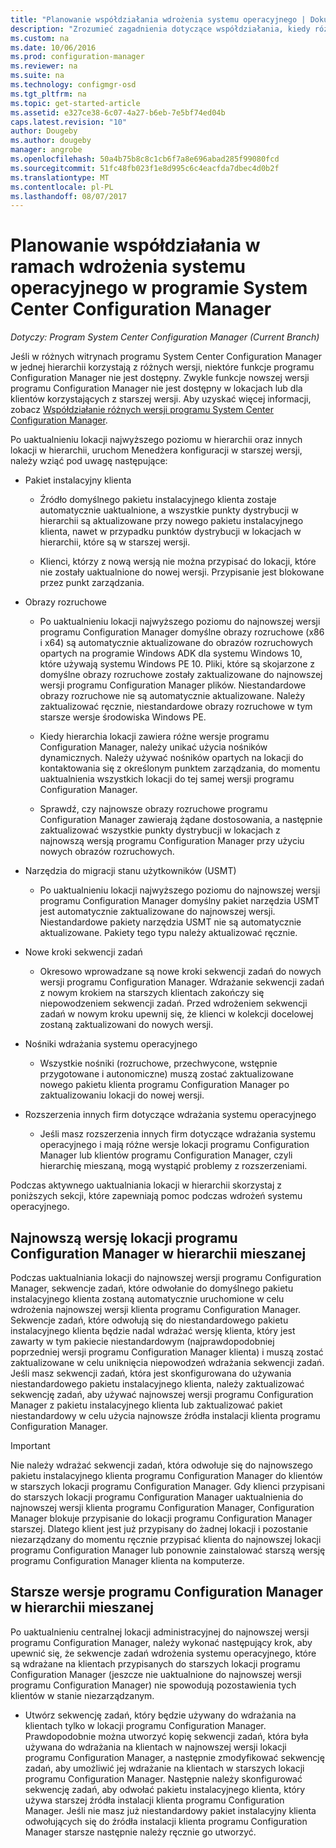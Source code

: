 ```yaml
---
title: "Planowanie współdziałania wdrożenia systemu operacyjnego | Dokumentacja firmy Microsoft"
description: "Zrozumieć zagadnienia dotyczące współdziałania, kiedy różnych lokacji programu System Center Configuration Manager w jednej hierarchii korzystają z różnych wersji."
ms.custom: na
ms.date: 10/06/2016
ms.prod: configuration-manager
ms.reviewer: na
ms.suite: na
ms.technology: configmgr-osd
ms.tgt_pltfrm: na
ms.topic: get-started-article
ms.assetid: e327ce38-6c07-4a27-b6eb-7e5bf74ed04b
caps.latest.revision: "10"
author: Dougeby
ms.author: dougeby
manager: angrobe
ms.openlocfilehash: 50a4b75b8c8c1cb6f7a8e696abad285f99080fcd
ms.sourcegitcommit: 51fc48fb023f1e8d995c6c4eacfda7dbec4d0b2f
ms.translationtype: MT
ms.contentlocale: pl-PL
ms.lasthandoff: 08/07/2017
---
```

# <a name="planning-for-operating-system-deployment-interoperability-in-system-center-configuration-manager"></a>Planowanie współdziałania w ramach wdrożenia systemu operacyjnego w programie System Center Configuration Manager

*Dotyczy: Program System Center Configuration Manager (Current Branch)*

Jeśli w różnych witrynach programu System Center Configuration Manager w jednej hierarchii korzystają z różnych wersji, niektóre funkcje programu Configuration Manager nie jest dostępny. Zwykle funkcje nowszej wersji programu Configuration Manager nie jest dostępny w lokacjach lub dla klientów korzystających z starszej wersji. Aby uzyskać więcej informacji, zobacz [Współdziałanie różnych wersji programu System Center Configuration Manager](../../core/plan-design/hierarchy/interoperability-between-different-versions.md).  

 Po uaktualnieniu lokacji najwyższego poziomu w hierarchii oraz innych lokacji w hierarchii, uruchom Menedżera konfiguracji w starszej wersji, należy wziąć pod uwagę następujące:  

-   Pakiet instalacyjny klienta  

    -   Źródło domyślnego pakietu instalacyjnego klienta zostaje automatycznie uaktualnione, a wszystkie punkty dystrybucji w hierarchii są aktualizowane przy nowego pakietu instalacyjnego klienta, nawet w przypadku punktów dystrybucji w lokacjach w hierarchii, które są w starszej wersji.  

    -   Klienci, którzy z nową wersją nie można przypisać do lokacji, które nie zostały uaktualnione do nowej wersji. Przypisanie jest blokowane przez punkt zarządzania.  

-   Obrazy rozruchowe  

    -   Po uaktualnieniu lokacji najwyższego poziomu do najnowszej wersji programu Configuration Manager domyślne obrazy rozruchowe (x86 i x64) są automatycznie aktualizowane do obrazów rozruchowych opartych na programie Windows ADK dla systemu Windows 10, które używają systemu Windows PE 10. Pliki, które są skojarzone z domyślne obrazy rozruchowe zostały zaktualizowane do najnowszej wersji programu Configuration Manager plików. Niestandardowe obrazy rozruchowe nie są automatycznie aktualizowane. Należy zaktualizować ręcznie, niestandardowe obrazy rozruchowe w tym starsze wersje środowiska Windows PE.  

    -   Kiedy hierarchia lokacji zawiera różne wersje programu Configuration Manager, należy unikać użycia nośników dynamicznych. Należy używać nośników opartych na lokacji do kontaktowania się z określonym punktem zarządzania, do momentu uaktualnienia wszystkich lokacji do tej samej wersji programu Configuration Manager.  

    -   Sprawdź, czy najnowsze obrazy rozruchowe programu Configuration Manager zawierają żądane dostosowania, a następnie zaktualizować wszystkie punkty dystrybucji w lokacjach z najnowszą wersją programu Configuration Manager przy użyciu nowych obrazów rozruchowych.  

-   Narzędzia do migracji stanu użytkowników (USMT)  

    -   Po uaktualnieniu lokacji najwyższego poziomu do najnowszej wersji programu Configuration Manager domyślny pakiet narzędzia USMT jest automatycznie zaktualizowane do najnowszej wersji. Niestandardowe pakiety narzędzia USMT nie są automatycznie aktualizowane. Pakiety tego typu należy aktualizować ręcznie.  

-   Nowe kroki sekwencji zadań  

    -   Okresowo wprowadzane są nowe kroki sekwencji zadań do nowych wersji programu Configuration Manager. Wdrażanie sekwencji zadań z nowym krokiem na starszych klientach zakończy się niepowodzeniem sekwencji zadań. Przed wdrożeniem sekwencji zadań w nowym kroku upewnij się, że klienci w kolekcji docelowej zostaną zaktualizowani do nowych wersji.  

-   Nośniki wdrażania systemu operacyjnego  

    -   Wszystkie nośniki (rozruchowe, przechwycone, wstępnie przygotowane i autonomiczne) muszą zostać zaktualizowane nowego pakietu klienta programu Configuration Manager po zaktualizowaniu lokacji do nowej wersji.  

-   Rozszerzenia innych firm dotyczące wdrażania systemu operacyjnego  

    -   Jeśli masz rozszerzenia innych firm dotyczące wdrażania systemu operacyjnego i mają różne wersje lokacji programu Configuration Manager lub klientów programu Configuration Manager, czyli hierarchię mieszaną, mogą wystąpić problemy z rozszerzeniami.  

 Podczas aktywnego uaktualniania lokacji w hierarchii skorzystaj z poniższych sekcji, które zapewniają pomoc podczas wdrożeń systemu operacyjnego.  

## <a name="latest-version-of-configuration-manager-sites-in-a-mixed-hierarchy"></a>Najnowszą wersję lokacji programu Configuration Manager w hierarchii mieszanej  
 Podczas uaktualniania lokacji do najnowszej wersji programu Configuration Manager, sekwencje zadań, które odwołanie do domyślnego pakietu instalacyjnego klienta zostaną automatycznie uruchomione w celu wdrożenia najnowszej wersji klienta programu Configuration Manager. Sekwencje zadań, które odwołują się do niestandardowego pakietu instalacyjnego klienta będzie nadal wdrażać wersję klienta, który jest zawarty w tym pakiecie niestandardowym (najprawdopodobniej poprzedniej wersji programu Configuration Manager klienta) i muszą zostać zaktualizowane w celu uniknięcia niepowodzeń wdrażania sekwencji zadań. Jeśli masz sekwencji zadań, która jest skonfigurowana do używania niestandardowego pakietu instalacyjnego klienta, należy zaktualizować sekwencję zadań, aby używać najnowszej wersji programu Configuration Manager z pakietu instalacyjnego klienta lub zaktualizować pakiet niestandardowy w celu użycia najnowsze źródła instalacji klienta programu Configuration Manager.  

> [!IMPORTANT]  
>  Nie należy wdrażać sekwencji zadań, która odwołuje się do najnowszego pakietu instalacyjnego klienta programu Configuration Manager do klientów w starszych lokacji programu Configuration Manager. Gdy klienci przypisani do starszych lokacji programu Configuration Manager uaktualnienia do najnowszej wersji klienta programu Configuration Manager, Configuration Manager blokuje przypisanie do lokacji programu Configuration Manager starszej. Dlatego klient jest już przypisany do żadnej lokacji i pozostanie niezarządzany do momentu ręcznie przypisać klienta do najnowszej lokacji programu Configuration Manager lub ponownie zainstalować starszą wersję programu Configuration Manager klienta na komputerze.  

## <a name="older-versions-of-configuration-manager-in-a-mixed-hierarchy"></a>Starsze wersje programu Configuration Manager w hierarchii mieszanej  
 Po uaktualnieniu centralnej lokacji administracyjnej do najnowszej wersji programu Configuration Manager, należy wykonać następujący krok, aby upewnić się, że sekwencje zadań wdrożenia systemu operacyjnego, które są wdrażane na klientach przypisanych do starszych lokacji programu Configuration Manager (jeszcze nie uaktualnione do najnowszej wersji programu Configuration Manager) nie spowodują pozostawienia tych klientów w stanie niezarządzanym.  

-   Utwórz sekwencję zadań, który będzie używany do wdrażania na klientach tylko w lokacji programu Configuration Manager. Prawdopodobnie można utworzyć kopię sekwencji zadań, która była używana do wdrażania na klientach w najnowszej wersji lokacji programu Configuration Manager, a następnie zmodyfikować sekwencję zadań, aby umożliwić jej wdrażanie na klientach w starszych lokacji programu Configuration Manager. Następnie należy skonfigurować sekwencję zadań, aby odwołać pakietu instalacyjnego klienta, który używa starszej źródła instalacji klienta programu Configuration Manager. Jeśli nie masz już niestandardowy pakiet instalacyjny klienta odwołujących się do źródła instalacji klienta programu Configuration Manager starsze następnie należy ręcznie go utworzyć.  
